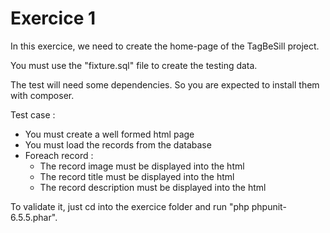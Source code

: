 # Exercice 1

In this exercice, we need to create the home-page of the TagBeSill project.

You must use the "fixture.sql" file to create the testing data.

The test will need some dependencies. So you are expected to install them with 
composer.

Test case :
 * You must create a well formed html page
 * You must load the records from the database
 * Foreach record :
 	* The record image must be displayed into the html
 	* The record title must be displayed into the html
 	* The record description must be displayed into the html

To validate it, just cd into the exercice folder and run "php phpunit-6.5.5.phar".
 	